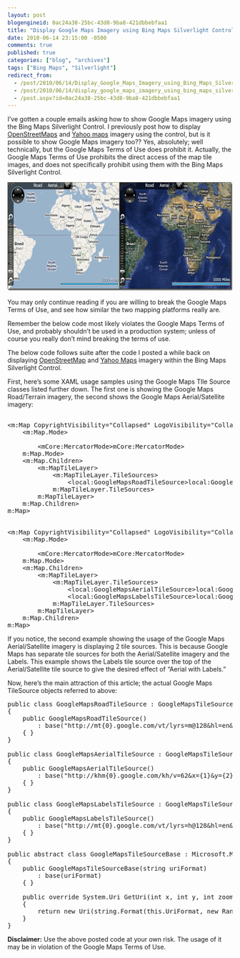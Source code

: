 ```yaml
---
layout: post
blogengineid: 0ac24a38-25bc-43d8-9ba8-421dbbebfaa1
title: "Display Google Maps Imagery using Bing Maps Silverlight Control"
date: 2010-06-14 23:15:00 -0500
comments: true
published: true
categories: ["blog", "archives"]
tags: ["Bing Maps", "Silverlight"]
redirect_from: 
  - /post/2010/06/14/Display_Google_Maps_Imagery_using_Bing_Maps_Silverlight_Control
  - /post/2010/06/14/display_google_maps_imagery_using_bing_maps_silverlight_control
  - /post.aspx?id=0ac24a38-25bc-43d8-9ba8-421dbbebfaa1
---
```

<!-- more -->

I&rsquo;ve gotten a couple emails asking how to show Google Maps imagery using the Bing Maps Silverlight Control. I previously post how to display <a href="/post/2009/11/12/Display_OpenStreetMap_Imagery_using_Bing_Maps_Silverlight_Control_Version_1_RTW.aspx">OpenStreetMaps</a> and <a href="/post/2009/03/20/Virtual-Earth-Silverlight-Overlay-OpenStreetMap2c-OpenAerialMap-and-Yahoo-Map-Imagery-using-Custom-Tile-Layers!.aspx">Yahoo maps</a> imagery using the control, but is it possible to show Google Maps imagery too?? Yes, absolutely; well technically, but the Google Maps Terms of Use does prohibit it. Actually, the Google Maps Terms of Use prohibits the direct access of the map tile images, and does not specifically prohibit using them with the Bing Maps Silverlight Control.

<a href="/files/SLBingMapsControl_GoogleMapsImagery.png"><img style="border-bottom: 0px; border-left: 0px; display: inline; border-top: 0px; border-right: 0px" title="SLBingMapsControl_GoogleMapsImagery" src="/files/SLBingMapsControl_GoogleMapsImagery_thumb.png" border="0" alt="SLBingMapsControl_GoogleMapsImagery" width="644" height="243" /></a>

You may only continue reading if you are willing to break the Google Maps Terms of Use, and see how similar the two mapping platforms really are.

Remember the below code most likely violates the Google Maps Terms of Use, and probably shouldn&rsquo;t be used in a production system; unless of course you really don&rsquo;t mind breaking the terms of use.

The below code follows suite after the code I posted a while back on displaying <a href="/post/2009/11/12/Display_OpenStreetMap_Imagery_using_Bing_Maps_Silverlight_Control_Version_1_RTW.aspx">OpenStreetMap</a> and <a href="/post/2009/03/20/Virtual-Earth-Silverlight-Overlay-OpenStreetMap2c-OpenAerialMap-and-Yahoo-Map-Imagery-using-Custom-Tile-Layers!.aspx">Yahoo Maps</a> imagery within the Bing Maps Silverlight Control.

First, here&rsquo;s some XAML usage samples using the Google Maps TIle Source classes listed further down. The first one is showing the Google Maps Road/Terrain imagery, the second shows the Google Maps Aerial/Satellite imagery:
<pre class="csharpcode"><span class="rem"><!-- Display Google Maps Road/Terrain Imagery --></span>
<span class="kwrd"><</span><span class="html">m:Map</span> <span class="attr">CopyrightVisibility</span><span class="kwrd">="Collapsed"</span> <span class="attr">LogoVisibility</span><span class="kwrd">="Collapsed"</span><span class="kwrd">></span>
    <span class="kwrd"><</span><span class="html">m:Map.Mode</span><span class="kwrd">></span>
        <span class="rem"><!-- Do Not Display Bing Maps Imagery --></span>
        <span class="kwrd"><</span><span class="html">mCore:MercatorMode</span><span class="kwrd">></</span><span class="html">mCore:MercatorMode</span><span class="kwrd">></span>
    <span class="kwrd"></</span><span class="html">m:Map.Mode</span><span class="kwrd">></span>
    <span class="kwrd"><</span><span class="html">m:Map.Children</span><span class="kwrd">></span>
        <span class="kwrd"><</span><span class="html">m:MapTileLayer</span><span class="kwrd">></span>
            <span class="kwrd"><</span><span class="html">m:MapTileLayer.TileSources</span><span class="kwrd">></span>
                <span class="kwrd"><</span><span class="html">local:GoogleMapsRoadTileSource</span><span class="kwrd">></</span><span class="html">local:GoogleMapsRoadTileSource</span><span class="kwrd">></span>
            <span class="kwrd"></</span><span class="html">m:MapTileLayer.TileSources</span><span class="kwrd">></span>
        <span class="kwrd"></</span><span class="html">m:MapTileLayer</span><span class="kwrd">></span>
    <span class="kwrd"></</span><span class="html">m:Map.Children</span><span class="kwrd">></span>
<span class="kwrd"></</span><span class="html">m:Map</span><span class="kwrd">></span>

<span class="rem"><!-- Display Google Maps Aerial/Satellite Imagery with Labels --></span>
<span class="kwrd"><</span><span class="html">m:Map</span> <span class="attr">CopyrightVisibility</span><span class="kwrd">="Collapsed"</span> <span class="attr">LogoVisibility</span><span class="kwrd">="Collapsed"</span><span class="kwrd">></span>
    <span class="kwrd"><</span><span class="html">m:Map.Mode</span><span class="kwrd">></span>
        <span class="rem"><!-- Do Not Display Bing Maps Imagery --></span>
        <span class="kwrd"><</span><span class="html">mCore:MercatorMode</span><span class="kwrd">></</span><span class="html">mCore:MercatorMode</span><span class="kwrd">></span>
    <span class="kwrd"></</span><span class="html">m:Map.Mode</span><span class="kwrd">></span>
    <span class="kwrd"><</span><span class="html">m:Map.Children</span><span class="kwrd">></span>
        <span class="kwrd"><</span><span class="html">m:MapTileLayer</span><span class="kwrd">></span>
            <span class="kwrd"><</span><span class="html">m:MapTileLayer.TileSources</span><span class="kwrd">></span>
                <span class="kwrd"><</span><span class="html">local:GoogleMapsAerialTileSource</span><span class="kwrd">></</span><span class="html">local:GoogleMapsAerialTileSource</span><span class="kwrd">></span>
                <span class="kwrd"><</span><span class="html">local:GoogleMapsLabelsTileSource</span><span class="kwrd">></</span><span class="html">local:GoogleMapsLabelsTileSource</span><span class="kwrd">></span>
            <span class="kwrd"></</span><span class="html">m:MapTileLayer.TileSources</span><span class="kwrd">></span>
        <span class="kwrd"></</span><span class="html">m:MapTileLayer</span><span class="kwrd">></span>
    <span class="kwrd"></</span><span class="html">m:Map.Children</span><span class="kwrd">></span>
<span class="kwrd"></</span><span class="html">m:Map</span><span class="kwrd">></span></pre>

<!-- .csharpcode, .csharpcode pre { 	font-size: small; 	color: black; 	font-family: consolas, "Courier New", courier, monospace; 	background-color: #ffffff; 	/*white-space: pre;*/ } .csharpcode pre { margin: 0em; } .csharpcode .rem { color: #008000; } .csharpcode .kwrd { color: #0000ff; } .csharpcode .str { color: #006080; } .csharpcode .op { color: #0000c0; } .csharpcode .preproc { color: #cc6633; } .csharpcode .asp { background-color: #ffff00; } .csharpcode .html { color: #800000; } .csharpcode .attr { color: #ff0000; } .csharpcode .alt  { 	background-color: #f4f4f4; 	width: 100%; 	margin: 0em; } .csharpcode .lnum { color: #606060; } -->

 

If you notice, the second example showing the usage of the Google Maps Aerial/Satellite imagery is displaying 2 tile sources. This is because Google Maps has separate tile sources for both the Aerial/Satellite imagery and the Labels. This example shows the Labels tile source over the top of the Aerial/Satellite tile source to give the desired effect of &ldquo;Aerial with Labels.&rdquo;

Now, here&rsquo;s the main attraction of this article; the actual Google Maps TileSource objects referred to above:
<pre class="csharpcode"><span class="kwrd">public</span> <span class="kwrd">class</span> GoogleMapsRoadTileSource : GoogleMapsTileSourceBase
{
    <span class="kwrd">public</span> GoogleMapsRoadTileSource()
        : <span class="kwrd">base</span>(<span class="str">"http://mt{0}.google.com/vt/lyrs=m@128&amp;hl=en&amp;x={1}&amp;y={2}&amp;z={3}&amp;s="</span>)
    { }
}

<span class="kwrd">public</span> <span class="kwrd">class</span> GoogleMapsAerialTileSource : GoogleMapsTileSourceBase
{
    <span class="kwrd">public</span> GoogleMapsAerialTileSource()
        : <span class="kwrd">base</span>(<span class="str">"http://khm{0}.google.com/kh/v=62&amp;x={1}&amp;y={2}&amp;z={3}&amp;s="</span>)
    { }
}

<span class="kwrd">public</span> <span class="kwrd">class</span> GoogleMapsLabelsTileSource : GoogleMapsTileSourceBase
{
    <span class="kwrd">public</span> GoogleMapsLabelsTileSource()
        : <span class="kwrd">base</span>(<span class="str">"http://mt{0}.google.com/vt/lyrs=h@128&amp;hl=en&amp;x={1}&amp;y={2}&amp;z={3}&amp;s="</span>)
    { }
}

<span class="kwrd">public</span> <span class="kwrd">abstract</span> <span class="kwrd">class</span> GoogleMapsTileSourceBase : Microsoft.Maps.MapControl.TileSource
{
    <span class="kwrd">public</span> GoogleMapsTileSourceBase(<span class="kwrd">string</span> uriFormat)
        : <span class="kwrd">base</span>(uriFormat)
    { }

    <span class="kwrd">public</span> <span class="kwrd">override</span> System.Uri GetUri(<span class="kwrd">int</span> x, <span class="kwrd">int</span> y, <span class="kwrd">int</span> zoomLevel)
    {
        <span class="kwrd">return</span> <span class="kwrd">new</span> Uri(<span class="kwrd">string</span>.Format(<span class="kwrd">this</span>.UriFormat, <span class="kwrd">new</span> Random().Next() % 4, x, y, zoomLevel));
    }
}</pre>

<!-- .csharpcode, .csharpcode pre { 	font-size: small; 	color: black; 	font-family: consolas, "Courier New", courier, monospace; 	background-color: #ffffff; 	/*white-space: pre;*/ } .csharpcode pre { margin: 0em; } .csharpcode .rem { color: #008000; } .csharpcode .kwrd { color: #0000ff; } .csharpcode .str { color: #006080; } .csharpcode .op { color: #0000c0; } .csharpcode .preproc { color: #cc6633; } .csharpcode .asp { background-color: #ffff00; } .csharpcode .html { color: #800000; } .csharpcode .attr { color: #ff0000; } .csharpcode .alt  { 	background-color: #f4f4f4; 	width: 100%; 	margin: 0em; } .csharpcode .lnum { color: #606060; } -->

 

**Disclaimer:** Use the above posted code at your own risk. The usage of it may be in violation of the Google Maps Terms of Use.
